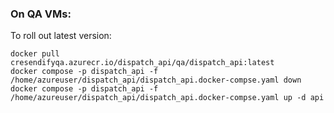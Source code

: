 
### On QA VMs:

To roll out latest version:

```
docker pull cresendifyqa.azurecr.io/dispatch_api/qa/dispatch_api:latest
docker compose -p dispatch_api -f /home/azureuser/dispatch_api/dispatch_api.docker-compse.yaml down
docker compose -p dispatch_api -f /home/azureuser/dispatch_api/dispatch_api.docker-compse.yaml up -d api
```
